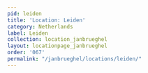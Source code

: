 ```yaml
---
pid: leiden
title: 'Location: Leiden'
category: Netherlands
label: Leiden
collection: location_janbrueghel
layout: locationpage_janbrueghel
order: '067'
permalink: "/janbrueghel/locations/leiden/"
---
```

